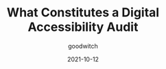 ---
author: goodwitch
date: 2021-10-12
permalink: false
publisher: riskmgmt
tags:
  - accessibility
  - testing
  - auditing
target_url: http://www.rmmagazine.com/articles/article/2021/10/12/what-constitutes-a-digital-accessibility-audit
title: What Constitutes a Digital Accessibility Audit
---